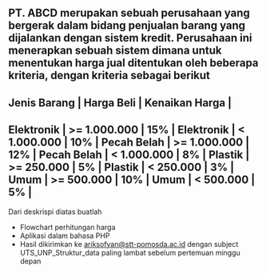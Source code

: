 PT. ABCD merupakan sebuah perusahaan yang bergerak dalam bidang penjualan barang yang dijalankan dengan sistem kredit.
Perusahaan ini menerapkan sebuah sistem dimana untuk menentukan harga jual ditentukan oleh beberapa kriteria, dengan kriteria sebagai berikut
--------------------------------------------------
Jenis Barang   | Harga Beli     | Kenaikan Harga  |
--------------------------------------------------
Elektronik     | >= 1.000.000    | 15%            |
Elektronik     | <  1.000.000    | 10%            |
Pecah Belah    | >= 1.000.000    | 12%            |
Pecah Belah    | <  1.000.000    | 8%             |
Plastik        | >= 250.000      | 5%             |
Plastik        | <  250.000      | 3%             |
Umum           | >= 500.000      | 10%            |
Umum           | <  500.000      | 5%             |
--------------------------------------------------
Dari deskrispi diatas buatlah
- Flowchart perhitungan harga
- Aplikasi dalam bahasa PHP
- Hasil dikirimkan ke ariksofyan@stt-pomosda.ac.id dengan subject UTS_UNP_Struktur_data paling lambat sebelum pertemuan minggu depan
